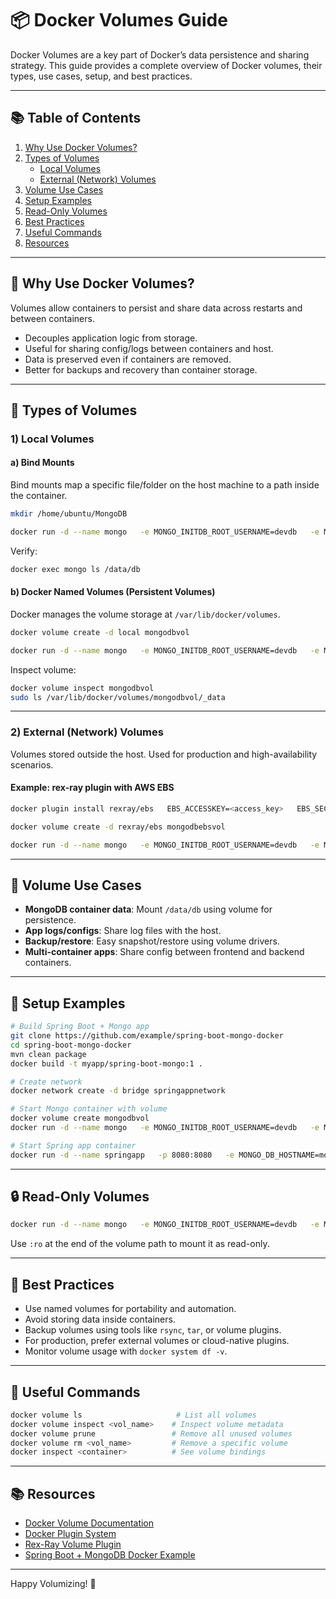 
# 📦 Docker Volumes Guide

Docker Volumes are a key part of Docker’s data persistence and sharing strategy. This guide provides a complete overview of Docker volumes, their types, use cases, setup, and best practices.

---

## 📚 Table of Contents

1. [Why Use Docker Volumes?](#why-use-docker-volumes)
2. [Types of Volumes](#types-of-volumes)
    - [Local Volumes](#1-local-volumes)
    - [External (Network) Volumes](#2-external-network-volumes)
3. [Volume Use Cases](#volume-use-cases)
4. [Setup Examples](#setup-examples)
5. [Read-Only Volumes](#read-only-volumes)
6. [Best Practices](#best-practices)
7. [Useful Commands](#useful-commands)
8. [Resources](#resources)

---

## 🧐 Why Use Docker Volumes?

Volumes allow containers to persist and share data across restarts and between containers.

- Decouples application logic from storage.
- Useful for sharing config/logs between containers and host.
- Data is preserved even if containers are removed.
- Better for backups and recovery than container storage.

---

## 🧱 Types of Volumes

### 1) Local Volumes

#### a) Bind Mounts
Bind mounts map a specific file/folder on the host machine to a path inside the container.

```bash
mkdir /home/ubuntu/MongoDB

docker run -d --name mongo   -e MONGO_INITDB_ROOT_USERNAME=devdb   -e MONGO_INITDB_ROOT_PASSWORD=devdb@123   -v /home/ubuntu/MongoDB:/data/db   --network springappnetwork   mongo
```

Verify:

```bash
docker exec mongo ls /data/db
```

#### b) Docker Named Volumes (Persistent Volumes)

Docker manages the volume storage at `/var/lib/docker/volumes`.

```bash
docker volume create -d local mongodbvol

docker run -d --name mongo   -e MONGO_INITDB_ROOT_USERNAME=devdb   -e MONGO_INITDB_ROOT_PASSWORD=devdb@123   -v mongodbvol:/data/db   --network springappnetwork   mongo
```

Inspect volume:

```bash
docker volume inspect mongodbvol
sudo ls /var/lib/docker/volumes/mongodbvol/_data
```

---

### 2) External (Network) Volumes

Volumes stored outside the host. Used for production and high-availability scenarios.

#### Example: rex-ray plugin with AWS EBS

```bash
docker plugin install rexray/ebs   EBS_ACCESSKEY=<access_key>   EBS_SECRETKEY=<secret_key>

docker volume create -d rexray/ebs mongodbebsvol

docker run -d --name mongo   -e MONGO_INITDB_ROOT_USERNAME=devdb   -e MONGO_INITDB_ROOT_PASSWORD=devdb@123   -v mongodbebsvol:/data/db   --network springappnetwork   mongo
```

---

## 💾 Volume Use Cases

- **MongoDB container data**: Mount `/data/db` using volume for persistence.
- **App logs/configs**: Share log files with the host.
- **Backup/restore**: Easy snapshot/restore using volume drivers.
- **Multi-container apps**: Share config between frontend and backend containers.

---

## 🧪 Setup Examples

```bash
# Build Spring Boot + Mongo app
git clone https://github.com/example/spring-boot-mongo-docker
cd spring-boot-mongo-docker
mvn clean package
docker build -t myapp/spring-boot-mongo:1 .

# Create network
docker network create -d bridge springappnetwork

# Start Mongo container with volume
docker volume create mongodbvol
docker run -d --name mongo   -e MONGO_INITDB_ROOT_USERNAME=devdb   -e MONGO_INITDB_ROOT_PASSWORD=devdb@123   -v mongodbvol:/data/db   --network springappnetwork   mongo

# Start Spring app container
docker run -d --name springapp   -p 8080:8080   -e MONGO_DB_HOSTNAME=mongo   -e MONGO_DB_USERNAME=devdb   -e MONGO_DB_PASSWORD=devdb@123   --network springappnetwork   myapp/spring-boot-mongo:1
```

---

## 🔒 Read-Only Volumes

```bash
docker run -d --name mongo   -e MONGO_INITDB_ROOT_USERNAME=devdb   -e MONGO_INITDB_ROOT_PASSWORD=devdb@123   -v mongodbebsvol:/data/db:ro   --network springappnetwork   mongo
```

Use `:ro` at the end of the volume path to mount it as read-only.

---

## 🧠 Best Practices

- Use named volumes for portability and automation.
- Avoid storing data inside containers.
- Backup volumes using tools like `rsync`, `tar`, or volume plugins.
- For production, prefer external volumes or cloud-native plugins.
- Monitor volume usage with `docker system df -v`.

---

## 🧰 Useful Commands

```bash
docker volume ls                     # List all volumes
docker volume inspect <vol_name>    # Inspect volume metadata
docker volume prune                 # Remove all unused volumes
docker volume rm <vol_name>         # Remove a specific volume
docker inspect <container>          # See volume bindings
```

---

## 📚 Resources

- [Docker Volume Documentation](https://docs.docker.com/storage/volumes/)
- [Docker Plugin System](https://docs.docker.com/engine/extend/plugins/)
- [Rex-Ray Volume Plugin](https://rexray.readthedocs.io/)
- [Spring Boot + MongoDB Docker Example](https://github.com/example/spring-boot-mongo-docker)

---

Happy Volumizing! 🚀